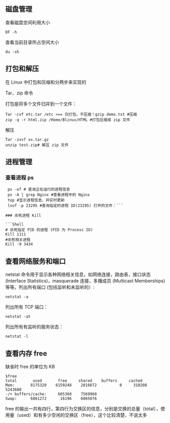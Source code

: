 ## 磁盘管理

查看磁盘空间利用大小

```
DF -h
```

查看当前目录所占空间大小

```
du -sh
```

## 打包和解压

在 Linux 中打包和压缩和分两步来实现的

Tar、zip 命令

打包是将多个文件归并到一个文件：

```Shell
Tar -cvf etc.tar /etc <== 仅打包，不压缩！gzip demo.txt #压缩
zip -q -r html.zip /Home/Blinux/HTML #打包压缩成 zip 文件
```

解压

```Shell
Tar -zxvf xx.tar.gz
unzip test.zip# 解压 zip 文件
```

## 进程管理

### 查看进程 ps

```Shell
 ps -ef	# 查询正在运行的进程信息
 ps -A | grep Nginx #查看进程中的 Nginx
 top #显示进程信息，并实时更新
 lsof -p 23295 #查询指定的进程 ID(23295) 打开的文件：```

### 杀死进程 Kill

```Shell
# 杀死指定 PID 的进程 (PID 为 Process ID)
Kill 1111
#杀死相关进程
Kill -9 3434
```

## 查看网络服务和端口

netstat 命令用于显示各种网络相关信息，如网络连接，路由表，接口状态 (Interface Statistics)，masquerade 连接，多播成员 (Multicast Memberships) 等等。列出所有端口 (包括监听和未监听的）:

```
netstat -a

```

列出所有 TCP 端口：

```
netstat -at

```

列出所有有监听的服务状态：

```
netstat -l
```

## 查看内存 free

缺省时 free 的单位为 KB

```Shell
$free
total       used       free     shared    buffers     cached
Mem:       8175320    6159248    2016072          0     310208    5243680
-/+ buffers/cache:     605360    7569960
Swap:      6881272      16196    6865076
```

free 的输出一共有四行，第四行为交换区的信息，分别是交换的总量（total），使用量（used）和有多少空闲的交换区（free），这个比较清楚，不说太多